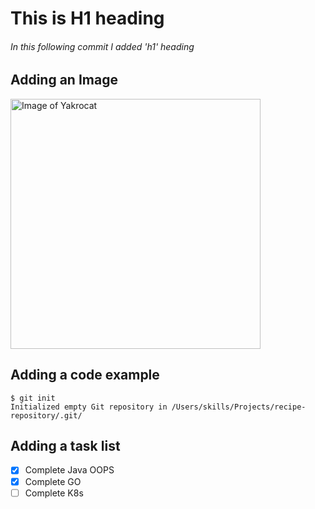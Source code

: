 # This is  H1 heading
###### In this following commit I added  'h1'  heading

## Adding an Image</h2>

<img alt="Image of Yakrocat" src=https://octodex.github.com/images/yaktocat.png width=400>

## Adding a code example</h2>

```
$ git init
Initialized empty Git repository in /Users/skills/Projects/recipe-repository/.git/
```
## Adding a task list

- [x] Complete Java OOPS
- [x] Complete GO
- [ ] Complete K8s

